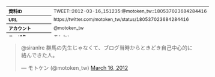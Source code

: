 <table style="font-size: 9pt; width: 610px; margin-bottom: 20px; height: 80px;">
<tbody>
    <tr>
        <th align=left>資料ID</th>
        <td align=left>TWEET::2012-03-16_151235:@motoken_tw::180537023684284416</td>
    </tr>
    <tr>
        <th align=left>URL</th>
        <td align=left>https://twitter.com/motoken_tw/status/180537023684284416</td>
    </tr>
    <tr>
        <th align=left>アカウント</th>
        <td align=left>@motoken_tw</td>
    </tr>
    <tr>
        <th align=left>ユーザ名</th>
        <td align=left>モトケン</td>
    </tr>
    <tr>
        <th align=left>ツイートの記録日時</th>
        <td align=left>created_at 2022-08-24_1443</td>
    </tr>
</tbody>
</table>
<blockquote class="twitter-tweet" data-width="450"  data-lang="ja"><p lang="ja" dir="ltr">@siranlre 群馬の先生じゃなくて、ブログ当時からときどき自己中心的に絡んできた人。</p>&mdash; モトケン (@motoken_tw) <a href="https://twitter.com/motoken_tw/status/180537023684284416?ref_src=twsrc%5Etfw">March 16, 2012</a></blockquote>
<script async src="https://platform.twitter.com/widgets.js" charset="utf-8"></script>


